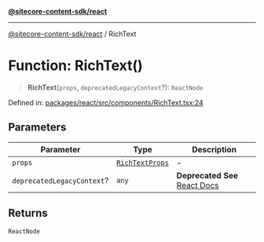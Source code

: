 [**@sitecore-content-sdk/react**](../README.md)

***

[@sitecore-content-sdk/react](../README.md) / RichText

# Function: RichText()

> **RichText**(`props`, `deprecatedLegacyContext`?): `ReactNode`

Defined in: [packages/react/src/components/RichText.tsx:24](https://github.com/Sitecore/content-sdk/blob/0368ee89b256e5717d28a2086597ae659abd51a0/packages/react/src/components/RichText.tsx#L24)

## Parameters

| Parameter | Type | Description |
| ------ | ------ | ------ |
| `props` | [`RichTextProps`](../interfaces/RichTextProps.md) | - |
| `deprecatedLegacyContext`? | `any` | **Deprecated** **See** [React Docs](https://legacy.reactjs.org/docs/legacy-context.html#referencing-context-in-lifecycle-methods) |

## Returns

`ReactNode`
